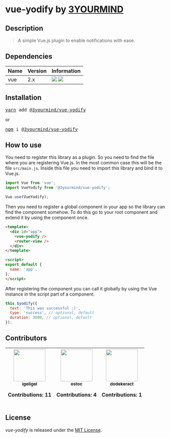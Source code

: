 # vue-yodify by <a href="https://www.3yourmind.com/">3YOURMIND</a>

## Description

> A simple Vue.js plugin to enable notifications with ease.

## Dependencies

| Name | Version | Information                                                                                        |
|:-----|:--------|:---------------------------------------------------------------------------------------------------|
| vue  | 2.x     | ![](https://img.shields.io/npm/v/vue.svg) ![](https://img.shields.io/github/license/vuejs/vue.svg) |

## Installation

<pre>
<a href="https://yarnpkg.com">yarn</a> add <a href="https://yarnpkg.com/en/package/@3yourmind/vue-yodify">@3yourmind/vue-yodify</a>
</pre>
or
<pre>
<a href="https://npmjs.com">npm</a> i <a href="https://npmjs.com/package/@3yourmind/vue-yodify">@3yourmind/vue-yodify</a>
</pre>

## How to use

You need to register this library as a plugin. So you need to find the file
where you are registering Vue.js. In the most common case this will be the file
`src/main.js`. Inside this file you need to import this library and bind it to
Vue.js.

```javascript
import Vue from 'vue';
import VueYodify from '@3yourmind/vue-yodify';

Vue.use(VueYodify);
```

Then you need to register a global component in your app so the library can find
the component somehow. To do this go to your root component and extend it by
using the component once.

```html
<template>
  <div id="app">
    <vue-yodify />
    <router-view />
  </div>
</template>

<script>
export default {
  name: 'app',
};
</script>
```

After registering the component you can call it globally by using the Vue
instance in the script part of a component.

```js
this.$yodify({
  text: 'This was successful :)',
  type: 'success', // optional, default
  duration: 3000, // optional, default
});
```

## Contributors

<table><thead>
<tr><th align="center"><a href="https://github.com/igeligel"><img src="https://avatars1.githubusercontent.com/u/12736734?v=4" width="100px;" style="max-width:100%;"><br><sub>igeligel</sub></a><br><p>Contributions: 11</p></th>
<th align="center"><a href="https://github.com/ostoc"><img src="https://avatars3.githubusercontent.com/u/3025708?v=4" width="100px;" style="max-width:100%;"><br><sub>ostoc</sub></a><br><p>Contributions: 4</p></th>
<th align="center"><a href="https://github.com/dodekeract"><img src="https://avatars0.githubusercontent.com/u/1133858?v=4" width="100px;" style="max-width:100%;"><br><sub>dodekeract</sub></a><br><p>Contributions: 1</p></th>
</thead></table>

## License

_vue-yodify_ is released under the [MIT License](./license.md).

